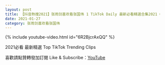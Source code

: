 ```yaml
---
layout: post
title: 【抖音熱搜2021】张雨剑喜欢看张国伟 1 TikTok Daily 最新必看精選合集2021 01 27
date: 2021-01-27
category: 张雨剑喜欢看张国伟
---
```


{% include youtube-video.html id="6R2BjcrAxQQ" %}

2021必看 最新精選 Top TikTok Trending Clips

喜歡請點贊轉發加訂閱 Like & Subscribe：[YouTube](https://www.youtube.com/channel/UCAoR7VcanIPd04uEq_GIylA/videos)

